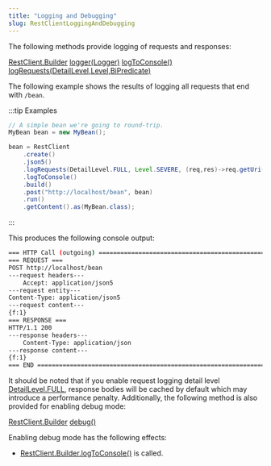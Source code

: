 ```yaml
---
title: "Logging and Debugging"
slug: RestClientLoggingAndDebugging
---
```


The following methods provide logging of requests and responses:

<tree>
<node-0><java-class><a href="/site/apidocs/org/apache/juneau/rest/client/RestClient.Builder.html" target="_blank">RestClient.Builder</a></java-class></node-0>
<node-1><java-method><a href="/site/apidocs/org/apache/juneau/rest/client/RestClient.Builder.html#logger(java.util.logging.Logger)" target="_blank">logger(Logger)</a></java-method></node-1>
<node-1><java-method><a href="/site/apidocs/org/apache/juneau/rest/client/RestClient.Builder.html#logToConsole()" target="_blank">logToConsole()</a></java-method></node-1>
<node-1><java-method><a href="/site/apidocs/org/apache/juneau/rest/client/RestClient.Builder.html#logRequests(org.apache.juneau.DetailLevel,java.util.logging.Level,java.util.function.BiPredicate)" target="_blank">logRequests(DetailLevel,Level,BiPredicate)</a></java-method></node-1>
</tree>

The following example shows the results of logging all requests that end with `/bean`.

:::tip Examples
```java
// A simple bean we're going to round-trip.
MyBean bean = new MyBean();

bean = RestClient
    .create()
    .json5()
    .logRequests(DetailLevel.FULL, Level.SEVERE, (req,res)->req.getUri().endsWith("/bean"))
    .logToConsole()
    .build()
    .post("http://localhost/bean", bean)
    .run()
    .getContent().as(MyBean.class);
```
:::

This produces the following console output:

```bash
=== HTTP Call (outgoing) ======================================================
=== REQUEST ===
POST http://localhost/bean
---request headers---
    Accept: application/json5
---request entity---
Content-Type: application/json5
---request content---
{f:1}
=== RESPONSE ===
HTTP/1.1 200
---response headers---
    Content-Type: application/json
---response content---
{f:1}
=== END =======================================================================",
```

It should be noted that if you enable request logging detail level <a href="/site/apidocs/org/apache/juneau/DetailLevel.html#FULL" target="_blank">DetailLevel.FULL</a>, response bodies will be cached by default which may introduce
a performance penalty.
Additionally, the following method is also provided for enabling debug mode:

<tree>
<node-0><java-class><a href="/site/apidocs/org/apache/juneau/rest/client/RestClient.Builder.html" target="_blank">RestClient.Builder</a></java-class></node-0>
<node-1><java-method><a href="/site/apidocs/org/apache/juneau/rest/client/RestClient.Builder.html#debug()" target="_blank">debug()</a></java-method></node-1>
</tree>

Enabling debug mode has the following effects:

- <a href="/site/apidocs/org/apache/juneau/rest/client/RestClient.Builder.html#logToConsole()" target="_blank">RestClient.Builder.logToConsole()</a> is called.